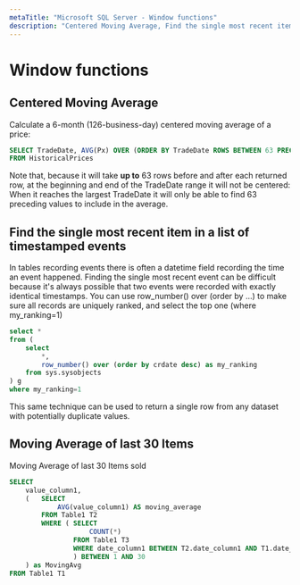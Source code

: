 ```yaml
---
metaTitle: "Microsoft SQL Server - Window functions"
description: "Centered Moving Average, Find the single most recent item in a list of timestamped events, Moving Average of last 30 Items"
---
```


# Window functions



## Centered Moving Average


Calculate a 6-month (126-business-day) centered moving average of a price:

```sql
SELECT TradeDate, AVG(Px) OVER (ORDER BY TradeDate ROWS BETWEEN 63 PRECEDING AND 63 FOLLOWING) AS PxMovingAverage
FROM HistoricalPrices

```

Note that, because it will take **up to** 63 rows before and after each returned row, at the beginning and end of the TradeDate range it will not be centered: When it reaches the largest TradeDate it will only be able to find 63 preceding values to include in the average.



## Find the single most recent item in a list of timestamped events


In tables recording events there is often a datetime field recording the time an event happened. Finding the single most recent event can be difficult because it's always possible that two events were recorded with exactly identical timestamps. You can use row_number() over (order by ...) to make sure all records are uniquely ranked, and select the top one (where my_ranking=1)

```sql
select *
from (
    select 
        *,
        row_number() over (order by crdate desc) as my_ranking
    from sys.sysobjects
) g
where my_ranking=1

```

This same technique can be used to return a single row from any dataset with potentially duplicate values.



## Moving Average of last 30 Items


Moving Average of last 30 Items sold

```sql
SELECT
    value_column1,
    (   SELECT
            AVG(value_column1) AS moving_average
        FROM Table1 T2
        WHERE ( SELECT
                    COUNT(*)
                FROM Table1 T3
                WHERE date_column1 BETWEEN T2.date_column1 AND T1.date_column1
                ) BETWEEN 1 AND 30
    ) as MovingAvg
FROM Table1 T1

```

